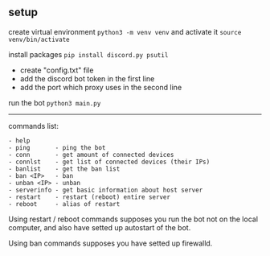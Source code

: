 setup
---
create virtual environment `python3 -m venv venv`
and activate it `source venv/bin/activate`

install packages
`pip install discord.py psutil`

- create "config.txt" file
- add the discord bot token in the first line 
- add the port which proxy uses in the second line

run the bot 
`python3 main.py`

---
commands list:
```
- help
- ping       - ping the bot
- conn       - get amount of connected devices
- connlst    - get list of connected devices (their IPs)
- banlist    - get the ban list
- ban <IP>   - ban
- unban <IP> - unban
- serverinfo - get basic information about host server
- restart    - restart (reboot) entire server
- reboot     - alias of restart
```

Using restart / reboot commands supposes you run the bot not on the local computer, and also have setted up autostart of the bot.

Using ban commands supposes you have setted up firewalld.